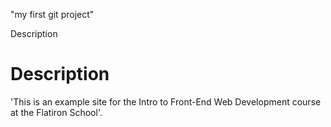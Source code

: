 "my first git project"

Description

# Description

 'This is an example site for the Intro to Front-End Web Development course at the Flatiron School'.

